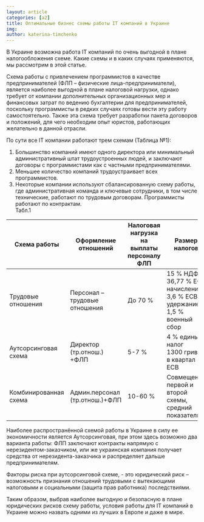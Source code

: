 ```yaml
---
layout: article
categories: [a2]
title: Оптимальные бизнес схемы работы IT компаний в Украине
img: 
author: katerina-timchenko
---
```


В Украине возможна работа IT компаний по очень выгодной в плане налогообложения схеме. Какие схемы и в каких случаях применяются, мы рассмотрим в этой статье.

Схема работы с привлечением программистов в качестве предпринимателей (ФЛП – физические лица-предприниматели), является наиболее выгодной в плане налоговой нагрузки, однако требует от компании дополнительных организационных мер и финансовых затрат по ведению бухгалтерии для предпринимателей, поскольку программисты в редких случаях готовы вести эту работу самостоятельно. Также эта схема требует разработки пакета договоров и положений, для чего необходим опыт юристов, работающих желательно в данной отрасли. 

По сути все IT компании работают трем схемам (Таблица №1):  

1.	Большинство компаний имеют одного директора или минимальный административный штат трудоустроенных людей, и заключают договоры с программистами как с частными предпринимателями.  
2.	Меньшее количество компаний трудоустраивает всех программистов.  
3.	Некоторые компании используют сбалансированную схему работы, где административная команда и ключевые сотрудники, в том числе технические, работают по трудовым договорам. Программисты работают по контрактам.  
Табл.1  

|Схема работы       |Оформление отношений         |Налоговая нагрузка на выплаты персоналу ФЛП|	Размер налогов|
|-------------------|-----------------------------|-------------------------------------------|---------------|
|Трудовые отношения |Персонал – трудовые отношения|До 70 %  | 15 % НДФЛ<BR/>36,77 % ЕСВ начисление<BR/>3,6 % ЕСВ удержание<BR/>1,5 % военный сбор|
|Аутсорсинговая схема|Директор (тр.отнош.) +ФЛП  | 	5-7 %|4 % единый налог</BR>1300 гривен в квартал ЕСВ|
|Комбинированная схема|Админ.персонал (тр.отнош.)+ФЛП|10-60 %|Совмещение первой и второй схемы, средний показатель.|

Наиболее распространённой схемой работы в Украине в силу ее экономичности является Аутсорсинговая, при этом здесь возможно два варианта работы: ФЛП заключают контракты напрямую с нерезидентом-заказчиком, или же украинская компания получает средства от нерезидента-заказчика и распределяет дальше предпринимателям.

Факторы риска при аутсорсинговой схеме, - это юридический риск – возможность признания отношений трудовыми с вытекающими налоговыми и социальными (защита прав работника) последствиями.

Таким образом, выбрав наиболее выгодную и безопасную в плане юридических рисков схему работы, условия работы для IT компаний в Украине  можно назвать одними из лучших в Европе и даже в мире.
